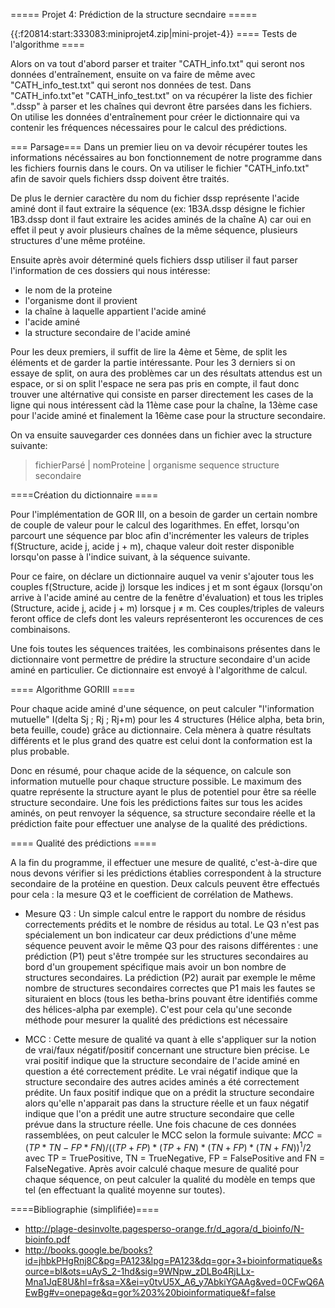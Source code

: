 ===== Projet 4: Prédiction de la structure secndaire =====


{{:f20814:start:333083:miniprojet4.zip|mini-projet-4}}
==== Tests de l'algorithme ====

Alors on va tout d'abord parser et traiter "CATH_info.txt" qui seront nos données d'entraînement, ensuite on va faire de même avec "CATH_info_test.txt" qui seront nos données de test. Dans "CATH_info.txt"et "CATH_info_test.txt" on va récupérer la liste des fichier ".dssp" à parser et les chaînes qui devront être parsées dans les fichiers.
On utilise les données d'entraînement pour créer le dictionnaire qui va contenir les fréquences nécessaires pour le calcul des prédictions.

=== Parsage===
Dans un premier lieu on va devoir récupérer toutes les informations nécéssaires au bon fonctionnement de notre programme dans les fichiers fournis dans le cours.
On va utiliser le fichier "CATH_info.txt" afin de savoir quels fichiers dssp doivent être traités.

De plus le dernier caractère du nom du fichier dssp représente l'acide aminé dont il faut extraire la séquence (ex: 1B3A.dssp désigne le fichier 1B3.dssp dont il faut extraire les acides aminés de la chaîne A) car oui en effet il peut y avoir plusieurs chaînes de la même séquence, plusieurs structures d'une même protéine.

Ensuite après avoir déterminé quels fichiers dssp utiliser il faut parser l'information de ces dossiers qui nous intéresse:
  * le nom de la proteine
  * l'organisme dont il provient
  * la chaîne à laquelle appartient l'acide aminé
  * l'acide aminé
  * la structure secondaire de l'acide aminé

Pour les deux premiers, il suffit de lire la 4ème et 5ème, de split les éléments et de garder la partie intéressante.
Pour les 3 derniers si on essaye de split, on aura des problèmes car un des résultats attendus est un espace, or si on split l'espace ne sera pas pris en compte, il faut donc trouver une altérnative qui consiste en parser directement les cases de la ligne qui nous intéressent càd la 11ème case pour la chaîne, la 13ème case pour l'acide aminé et finalement la 16ème case pour la structure secondaire.

On va ensuite sauvegarder ces données dans un fichier avec la structure suivante:
> fichierParsé | nomProteine | organisme
sequence
structure secondaire

====Création du dictionnaire ====

Pour l'implémentation de GOR III, on a besoin de garder un certain nombre de couple de valeur pour le calcul des logarithmes. 
En effet, lorsqu'on parcourt une séquence par bloc afin d'incrémenter les valeurs de triples f(Structure, acide j, acide j + m), chaque valeur doit rester disponible lorsqu'on passe à l'indice suivant, à la séquence suivante.

Pour ce faire, on déclare un dictionnaire auquel va venir s'ajouter tous les couples f(Structure, acide j) lorsque les indices j et m sont égaux (lorsqu'on arrive à l'acide aminé au centre de la fenêtre d'évaluation) et tous les triples (Structure, acide j, acide j + m) lorsque j ≠ m.
Ces couples/triples de valeurs feront office de clefs dont les valeurs représenteront les occurences de ces combinaisons. 

Une fois toutes les séquences traitées, les combinaisons présentes dans le dictionnaire vont permettre de prédire la structure secondaire d'un acide aminé en particulier. Ce dictionnaire est envoyé à l'algorithme de calcul.

==== Algorithme GORIII ====

Pour chaque acide aminé d'une séquence, on peut calculer "l'information mutuelle" I(delta Sj ; Rj ; Rj+m) pour les 4 structures (Hélice alpha, beta brin, beta feuille, coude) grâce au dictionnaire. Cela mènera à quatre résultats différents et le plus grand des quatre est celui dont la conformation est la plus probable.

Donc en résumé, pour chaque acide de la séquence, on calcule son information mutuelle pour chaque structure possible. Le maximum des quatre représente la structure ayant le plus de potentiel pour être sa réelle structure secondaire. Une fois les prédictions faites sur tous les acides aminés, on peut renvoyer la séquence, sa structure secondaire réelle et la prédiction faite pour effectuer une analyse de la qualité des prédictions. 

==== Qualité des prédictions ====

A la fin du programme, il effectuer une mesure de qualité, c'est-à-dire que nous devons vérifier si les prédictions établies correspondent à la structure secondaire de la protéine en question. Deux calculs peuvent être effectués pour cela : la mesure Q3 et le coefficient de corrélation de Mathews.

  * Mesure Q3 : Un simple calcul entre le rapport du nombre de résidus correctements prédits et le nombre de résidus au total. Le Q3 n'est pas spécialement un bon indicateur car deux prédictions d'une même séquence peuvent avoir le même Q3 pour des raisons différentes : une prédiction (P1) peut s'être trompée sur les structures secondaires au bord d'un groupement spécifique mais avoir un bon nombre de structures secondaires. La prédiction (P2) aurait par exemple le même nombre de structures secondaires correctes que P1 mais les fautes se situraient en blocs (tous les betha-brins pouvant être identifiés comme des hélices-alpha par exemple). C'est pour cela qu'une seconde méthode pour mesurer la qualité des prédictions est nécessaire

  * MCC : Cette mesure de qualité va quant à elle s'appliquer sur la notion de vrai/faux négatif/positif concernant une structure bien précise. Le vrai positif indique que la structure secondaire de l'acide aminé en question a été correctement prédite. Le vrai négatif indique que la structure secondaire des autres acides aminés a été correctement prédite. Un faux positif indique que on a prédit la structure secondaire alors qu'elle n'apparait pas dans la structure réelle et un faux négatif indique que l'on a prédit une autre structure secondaire que celle prévue dans la structure réelle. Une fois chacune de ces données rassemblées, on peut calculer le MCC selon la formule suivante: $MCC = (TP * TN - FP * FN)/((TP + FP)*(TP + FN)*(TN + FP)*(TN + FN))^1/2$ avec TP = TruePositive, TN = TrueNegative, FP = FalsePositive and FN = FalseNegative.
Après avoir calculé chaque mesure de qualité pour chaque séquence, on peut calculer la qualité du modèle en temps que tel (en effectuant la qualité moyenne sur toutes).

====Bibliographie (simplifiée)====
  * http://plage-desinvolte.pagesperso-orange.fr/d_agora/d_bioinfo/N-bioinfo.pdf
  * http://books.google.be/books?id=jhbkPHgRnj8C&pg=PA123&lpg=PA123&dq=gor+3+bioinformatique&source=bl&ots=uAyS_2-1hd&sig=9WNpw_zDLBo4RjLLx-Mna1JqE8U&hl=fr&sa=X&ei=y0tvU5X_A6_y7AbkiYGAAg&ved=0CFwQ6AEwBg#v=onepage&q=gor%203%20bioinformatique&f=false



